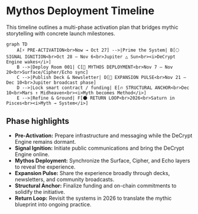 # Mythos Deployment Timeline

This timeline outlines a multi-phase activation plan that bridges mythic storytelling with concrete launch milestones.

```mermaid
graph TD
    A[⚡ PRE-ACTIVATION<br>Now → Oct 27] -->|Prime the System| B[🌕 SIGNAL IGNITION<br>Oct 28 – Nov 6<br>Jupiter △ Sun<br><i>DeCrypt Engine wakes</i>]
    B -->|Deploy Room 001| C[💫 MYTHOS DEPLOYMENT<br>Nov 7 – Nov 20<br>Surface/Cipher/Echo sync]
    C -->|Publish Deck & Newsletter| D[🌟 EXPANSION PULSE<br>Nov 21 – Dec 10<br>Jupiter broadcast phase]
    D -->|Lock smart contract / funding| E[🔥 STRUCTURAL ANCHOR<br>Dec 10<br>Mars ↑ Midheaven<br><i>Myth becomes Method</i>]
    E -->|Refine & Ground| F[🌑 RETURN LOOP<br>2026<br>Saturn in Pisces<br><i>Myth → System</i>]
```

## Phase highlights

- **Pre-Activation:** Prepare infrastructure and messaging while the DeCrypt Engine remains dormant.
- **Signal Ignition:** Initiate public communications and bring the DeCrypt Engine online.
- **Mythos Deployment:** Synchronize the Surface, Cipher, and Echo layers to reveal the experience.
- **Expansion Pulse:** Share the experience broadly through decks, newsletters, and community broadcasts.
- **Structural Anchor:** Finalize funding and on-chain commitments to solidify the initiative.
- **Return Loop:** Revisit the systems in 2026 to translate the mythic blueprint into ongoing practice.
